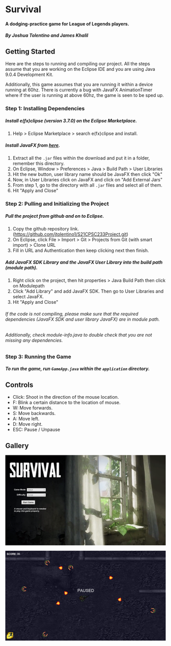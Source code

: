 # Survival
#### A dodging-practice game for League of Legends players.
##### By Joshua Tolentino and James Khalil

## Getting Started
Here are the steps to running and compiling our project.
All the steps assume that you are working on the Eclipse IDE
and you are using Java 9.0.4 Development Kit.

Additionally, this game assumes that you are running it within a device
running at 60hz. There is currently a bug with JavaFX AnimationTimer where
if the user is running at above 60hz, the game is seen to be sped up.

### Step 1: Installing Dependencies
##### Install e(fx)clipse (version 3.7.0) on the Eclipse Marketplace.
  1. Help > Eclipse Marketplace > search e(fx)clipse and install.
##### Install JavaFX from [here](https://gluonhq.com/products/javafx/).
  1. Extract all the `.jar` files within the download and put it in a folder, remember this directory.
  2. On Eclipse, Window > Preferences > Java > Build Path > User Libraries
  3. Hit the new button, user library name should be JavaFX then click "Ok"
  4. Now, in User Libraries click on JavaFX and click on "Add External Jars"
  5. From step 1, go to the directory with all `.jar` files and select all of them.
  6. Hit "Apply and Close"

### Step 2: Pulling and Initializing the Project
##### Pull the project from github and on to Eclipse.
  1. Copy the github repository link. (https://github.com/jtolentino1/S21CPSC233Project.git)
  2. On Eclipse, click File > Import > Git > Projects from Git (with smart import) > Clone URL
  3. Fill in URL and Authentication then keep clicking next then finish.
##### Add JavaFX SDK Library and the JavaFX User Library into the build path (module path).
  1. Right click on the project, then hit properties > Java Build Path then click on Modulepath
  2. Click "Add Library" and add JavaFX SDK. Then go to User Libraries and select JavaFX.
  3. Hit "Apply and Close"
###### If the code is not compiling, please make sure that the required dependencies (JavaFX SDK and user library JavaFX) are in module path.
###### Additionally, check module-info.java to double check that you are not missing any dependencies.
### Step 3: Running the Game
##### To run the game, run `GameApp.java` within the `application` directory.

## Controls
* Click: Shoot in the direction of the mouse location.
* F: Blink a certain distance to the location of mouse.
* W: Move forwards.
* S: Move backwards.
* A: Move left.
* D: Move right.
* ESC: Pause / Unpause

## Gallery

<p align="center"> 
<img src="https://github.com/jtolentino1/Survival/blob/main/READMEImages/Gameplay1.png">
</p>

<p align="center"> 
<img src="https://github.com/jtolentino1/Survival/blob/main/READMEImages/Gameplay2.png">
</p>

